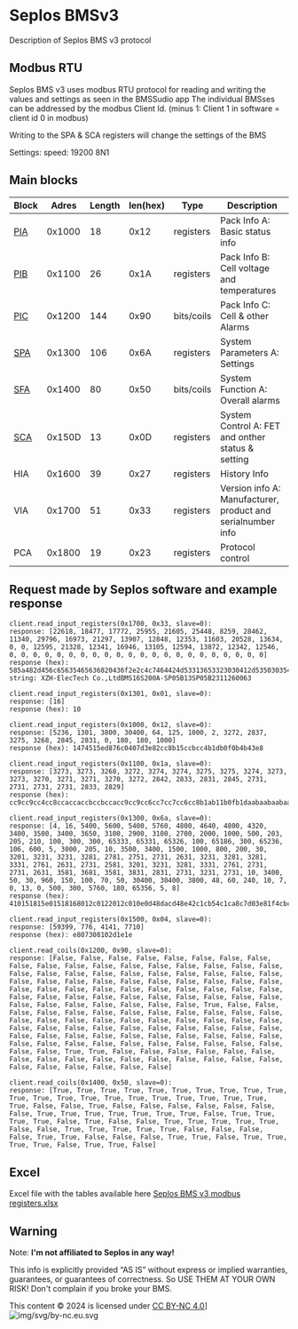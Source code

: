 # Seplos BMSv3

Description of Seplos BMS v3 protocol

## Modbus RTU
Seplos BMS v3 uses modbus RTU protocol for reading and writing the values and settings as seen in the BMSSudio app
The individual BMSses can be addressed by the modbus Client Id. (minus 1: Client 1 in software = client id 0 in modbus)

Writing to the SPA & SCA registers will change the settings of the BMS

Settings:
speed: 19200 8N1

## Main blocks
| Block           | Adres  | Length | len(hex) | Type       | Description                                                 |
|-----------------|--------|--------|----------|------------|-------------------------------------------------------------|
| [PIA](pia.md)   | 0x1000 | 18     | 0x12     | registers  | Pack Info A: Basic status info                              |
| [PIB](pib.md)   | 0x1100 | 26     | 0x1A     | registers  | Pack Info B: Cell voltage and temperatures                  |
| [PIC](pic.md)   | 0x1200 | 144    | 0x90     | bits/coils | Pack Info C: Cell & other Alarms                            |
| [SPA](spa.md)   | 0x1300 | 106    | 0x6A     | registers  | System Parameters A: Settings                               |
| [SFA](sfa.md)   | 0x1400 | 80     | 0x50     | bits/coils | System Function A: Overall alarms                           |
| [SCA](sca.md)   | 0x150D | 13     | 0x0D     | registers  | System Control A: FET and onther status & setting           |
| HIA             | 0x1600 | 39     | 0x27     | registers  | History Info                                                |
| VIA             | 0x1700 | 51     | 0x33     | registers  | Version info A: Manufacturer, product and serialnumber info |
| PCA             | 0x1800 | 19     | 0x23     | registers  | Protocol control                                            |


## Request made by Seplos software and example response

```
client.read_input_registers(0x1700, 0x33, slave=0):
response: [22618, 18477, 17772, 25955, 21605, 25448, 8259, 28462, 11340, 29796, 16973, 21297, 13907, 12848, 12353, 11603, 20528, 13634, 0, 0, 12595, 21328, 12341, 16946, 13105, 12594, 13872, 12342, 12546, 0, 0, 0, 0, 0, 0, 0, 0, 0, 0, 0, 0, 0, 0, 0, 0, 0, 0, 0, 0, 0, 0]
response (hex): 585a482d456c65635465636820436f2e2c4c7464424d53313653323030412d5350303542003133535030354232333131323630303633000000000000000000000000
string: XZH-ElecTech Co.,LtdBMS16S200A-SP05B13SP05B2311260063

client.read_input_registers(0x1301, 0x01, slave=0):
response: [16]
response (hex): 10

client.read_input_registers(0x1000, 0x12, slave=0):
response: [5236, 1301, 3800, 30400, 64, 125, 1000, 2, 3272, 2837, 3275, 3268, 2845, 2831, 0, 180, 180, 1000]
response (hex): 1474515ed876c0407d3e82cc8b15ccbcc4b1db0f0b4b43e8

client.read_input_registers(0x1100, 0x1a, slave=0):
response: [3273, 3273, 3268, 3272, 3274, 3274, 3275, 3275, 3274, 3273, 3273, 3270, 3271, 3271, 3270, 3272, 2842, 2833, 2831, 2845, 2731, 2731, 2731, 2731, 2833, 2829]
response (hex): cc9cc9cc4cc8ccaccaccbccbccacc9cc9cc6cc7cc7cc6cc8b1ab11b0fb1daabaabaabaabb11b0d

client.read_input_registers(0x1300, 0x6a, slave=0):
response: [4, 16, 5400, 5600, 5400, 5760, 4800, 4640, 4800, 4320, 3400, 3500, 3400, 3650, 3100, 2900, 3100, 2700, 2000, 1000, 500, 203, 205, 210, 100, 300, 300, 65333, 65331, 65326, 100, 65186, 300, 65236, 106, 600, 5, 3000, 205, 10, 3500, 3400, 1500, 1000, 800, 200, 30, 3201, 3231, 3231, 3281, 2781, 2751, 2731, 2631, 3231, 3281, 3281, 3331, 2761, 2631, 2731, 2581, 3201, 3231, 3281, 3331, 2761, 2731, 2731, 2631, 3581, 3681, 3581, 3831, 2831, 2731, 3231, 2731, 10, 3400, 50, 30, 960, 150, 100, 70, 50, 30400, 30400, 3800, 48, 60, 240, 10, 7, 0, 13, 0, 500, 300, 5760, 180, 65356, 5, 8]
response (hex): 410151815e01518168012c0122012c010e0d48dacd48e42c1cb54c1ca8c7d03e81f4cbcdd26412c12cff35ff33ff2e64fea212cfed46a2585bb8cdadacd485dc3e8320c81ec81c9fc9fcd1addabfaaba47c9fcd1cd1d03ac9a47aaba15c81c9fcd1d03ac9aabaaba47dfde61dfdef7b0faabc9faabad48321e3c09664463276c076c0ed8303cf0a70d01f412c1680b4ff4c58

client.read_input_registers(0x1500, 0x04, slave=0):
response: [59399, 776, 4141, 7710]
response (hex): e807308102d1e1e

client.read_coils(0x1200, 0x90, slave=0):
response: [False, False, False, False, False, False, False, False, False, False, False, False, False, False, False, False, False, False, False, False, False, False, False, False, False, False, False, False, False, False, False, False, False, False, False, False, False, False, False, False, False, False, False, False, False, False, False, False, False, False, False, False, False, False, False, False, False, False, False, False, False, False, False, False, False, True, False, False, False, False, False, False, False, False, False, False, False, False, False, False, False, False, False, False, False, False, False, False, False, False, False, False, False, False, False, False, False, False, False, False, False, False, False, False, False, False, False, False, False, False, False, False, False, False, False, False, False, False, False, False, True, True, False, False, False, False, False, False, False, False, False, False, False, False, False, False, False, False, False, False, False, False, False, False]

client.read_coils(0x1400, 0x50, slave=0):
response: [True, True, True, True, True, True, True, True, True, True, True, True, True, True, True, True, True, True, True, True, True, True, False, False, True, False, False, False, False, False, False, False, True, True, True, True, True, True, True, False, True, True, True, True, False, True, False, False, True, True, True, True, True, False, False, True, True, True, True, True, False, False, False, False, True, True, False, False, False, True, True, False, True, True, True, True, False, True, True, False]
```
## Excel
Excel file with the tables available here [Seplos BMS v3 modbus registers.xlsx](https://github.com/marcelrv/seplosBMSv3/blob/main/Seplos%20BMS%20v3%20modbus%20registers.xlsx)

## Warning

Note: **I'm not affiliated to Seplos in any way!**

This info is explicitly provided “AS IS” without express or implied warranties, guarantees, or guarantees of correctness. 
So USE THEM AT YOUR OWN RISK! Don't complain if you broke your BMS.

This content © 2024 is licensed under [CC BY-NC 4.0](https://creativecommons.org/licenses/by-nc-sa/4.0/)] ![img/svg/by-nc.eu.svg](https://github.com/marcelrv/seplosBMSv3/blob/main/img/by-nc.eu.svg)


